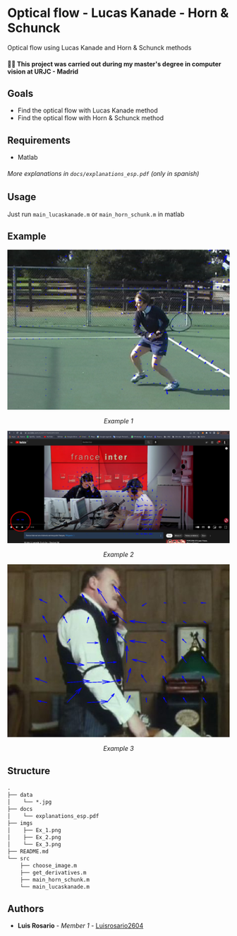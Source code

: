 # Optical flow - Lucas Kanade - Horn & Schunck

Optical flow using Lucas Kanade and Horn & Schunck methods

#### 👨‍🎓 This project was carried out during my master's degree in computer vision at URJC - Madrid

## Goals

- Find the optical flow with Lucas Kanade method
- Find the optical flow with Horn & Schunck method

## Requirements

* Matlab

###### More explanations in ```docs/explanations_esp.pdf``` (only in spanish)

## Usage

Just run ```main_lucaskanade.m``` or ```main_horn_schunk.m``` in matlab

## Example

<p align="center">
  <img src="./imgs/Ex_1.png">
</p>
<p align="center">
  <i>Example 1</i>
</p>

<p align="center">
  <img src="./imgs/Ex_2.png">
</p>
<p align="center">
  <i>Example 2</i>
</p>

<p align="center">
  <img src="./imgs/Ex_3.png">
</p>
<p align="center">
  <i>Example 3</i>
</p>

## Structure

    .
    ├── data
    │    └── *.jpg
    ├── docs
    │    └── explanations_esp.pdf
    ├── imgs
    │    ├── Ex_1.png
    │    ├── Ex_2.png
    │    └── Ex_3.png
    ├── README.md
    └── src
        ├── choose_image.m
        ├── get_derivatives.m
        ├── main_horn_schunk.m
        └── main_lucaskanade.m

## Authors

* **Luis Rosario** - *Member 1* - [Luisrosario2604](https://github.com/Luisrosario2604)